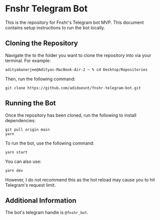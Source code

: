 # Fnshr Telegram Bot
This is the repository for Fnshr's Telegram bot MVP.
This document contains setup instructions to run the bot locally.

## Cloning the Repository
Navigate the to the folder you want to clone the repository into via your terminal. For example:
```
adityabanerjee@Adityas-MacBook-Air-2 ~ % cd Desktop/Repositories
```
Then, run the following command:
```
git clone https://github.com/adidoesnt/fnshr-telegram-bot.git
```

## Running the Bot
Once the repository has been cloned, run the following to install dependencies:
```
git pull origin main
yarn
```

To run the bot, use the following command:
```
yarn start
```

You can also use:
```
yarn dev
```
However, I do not recommend this as the hot reload may cause you to hit Telegram's request limit.

## Additional Information
The bot's telegram handle is ```@fnshr_bot```.
